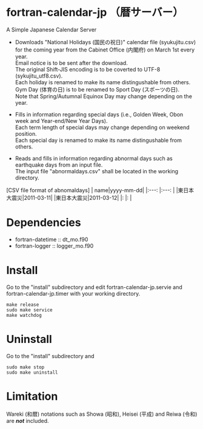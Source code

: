 # fortran-calendar-jp （暦サーバー）

A Simple Japanese Calendar Server

- Downloads "National Holidays (国民の祝日)" calendar file (syukujitu.csv) 
 for the coming year from the Cabinet Office (内閣府) on March 1st every year.\
 Email notice is to be sent after the download.\
 The original Shift-JIS encoding is to be coverted to UTF-8 (sykujitu_utf8.csv).\
 Each holiday is renamed to make its name distingushable from others.\
 Gym Day (体育の日) is to be renamed to Sport Day (スポーツの日).\
 Note that Spring/Autumnal Equinox Day may change depending on the year.

- Fills in information regarding special days (i.e., Golden Week, Obon week and Year-end/New Year Days).\
 Each term length of special days may change depending on weekend position.\
 Each special day is renamed to make its name distingushable from others.

- Reads and fills in information regarding abnormal days such as earthquake days from an input file.\
 The input file "abnormaldays.csv" shall be located in the working directory. 

[CSV file format of abnomaldays]
 |        name|yyyy-mm-dd|
 |:---:       |:---:     |
 |東日本大震災|2011-03-11|
 |東日本大震災|2011-03-12|
 |:           |:         |

# Dependencies

- fortran-datetime :: dt_mo.f90
- fortran-logger :: logger_mo.f90

# Install

Go to the "install" subdirectory and 
edit fortran-calendar-jp.servie and fortran-calendar-jp.timer with your working directory.

```
make release
sudo make service 
make watchdog
```

# Uninstall

Go to the "install" subdirectory and 

```
sudo make stop 
sudo make uninstall 
```

# Limitation

Wareki (和暦) notations such as Showa (昭和), Heisei (平成) and Reiwa (令和) are ***not*** included.
